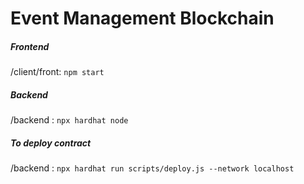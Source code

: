 # Event Management Blockchain

##### Frontend
/client/front: ```npm start```
##### Backend 
/backend : ```npx hardhat node```

##### To deploy contract
/backend : ```npx hardhat run scripts/deploy.js --network localhost```
